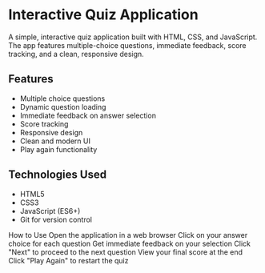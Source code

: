 # Interactive Quiz Application
A simple, interactive quiz application built with HTML, CSS, and JavaScript. The app features multiple-choice questions, immediate feedback, score tracking, and a clean, responsive design.

## Features
- Multiple choice questions
- Dynamic question loading
- Immediate feedback on answer selection
- Score tracking
- Responsive design
- Clean and modern UI
- Play again functionality
  
## Technologies Used
- HTML5
- CSS3
- JavaScript (ES6+)
- Git for version control

How to Use
Open the application in a web browser
Click on your answer choice for each question
Get immediate feedback on your selection
Click "Next" to proceed to the next question
View your final score at the end
Click "Play Again" to restart the quiz
